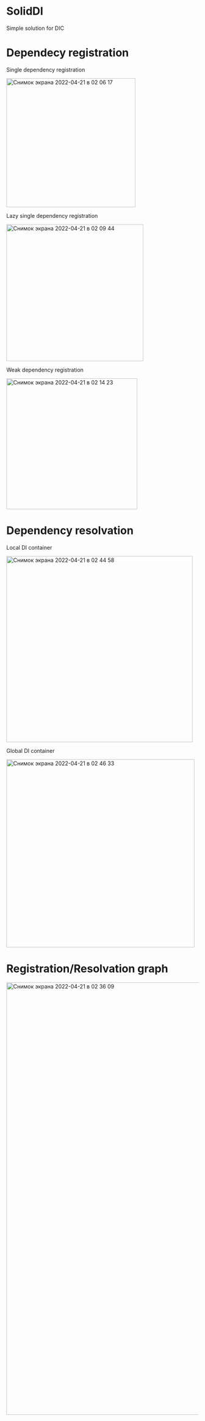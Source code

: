 # SolidDI
Simple solution for DIC

# Dependecy registration
Single dependency registration

<img width="338" alt="Снимок экрана 2022-04-21 в 02 06 17" src="https://user-images.githubusercontent.com/30548311/164339037-0be03b5b-ef37-4740-a26e-4096a88bb173.png">

Lazy single dependency registration

<img width="359" alt="Снимок экрана 2022-04-21 в 02 09 44" src="https://user-images.githubusercontent.com/30548311/164339322-02ebce05-0cb7-4e58-b759-1e12674012ac.png">

Weak dependency registration

<img width="343" alt="Снимок экрана 2022-04-21 в 02 14 23" src="https://user-images.githubusercontent.com/30548311/164339725-84040471-dd77-4760-b5e9-d65ea6e0b20f.png">

# Dependency resolvation

Local DI container

<img width="488" alt="Снимок экрана 2022-04-21 в 02 44 58" src="https://user-images.githubusercontent.com/30548311/164342381-903bdbad-7d4a-4ea5-b005-bb44aa1bb40c.png">

Global DI container

<img width="493" alt="Снимок экрана 2022-04-21 в 02 46 33" src="https://user-images.githubusercontent.com/30548311/164342500-07dca61f-080a-40ca-8798-7104a94777b7.png">

# Registration/Resolvation graph

<img width="1134" alt="Снимок экрана 2022-04-21 в 02 36 09" src="https://user-images.githubusercontent.com/30548311/164341581-b3434d4d-5b3a-43a1-accf-df9dbc21ca37.png">
